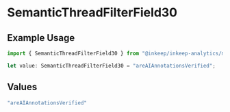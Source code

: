 # SemanticThreadFilterField30

## Example Usage

```typescript
import { SemanticThreadFilterField30 } from "@inkeep/inkeep-analytics/models/components";

let value: SemanticThreadFilterField30 = "areAIAnnotationsVerified";
```

## Values

```typescript
"areAIAnnotationsVerified"
```
